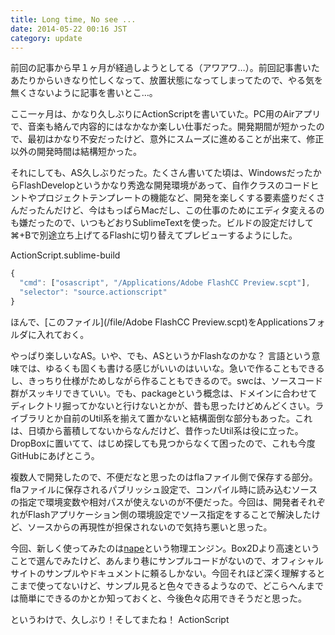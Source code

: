 ```yaml
---
title: Long time, No see ...
date: 2014-05-22 00:16 JST
category: update
---
```


前回の記事から早１ヶ月が経過しようとしてる（アワアワ…）。前回記事書いたあたりからいきなり忙しくなって、放置状態になってしまってたので、やる気を無くさないように記事を書いとこ…。

ここ一ヶ月は、かなり久しぶりにActionScriptを書いていた。PC用のAirアプリで、音楽も絡んで内容的にはなかなか楽しい仕事だった。開発期間が短かったので、最初はかなり不安だったけど、意外にスムーズに進めることが出来て、修正以外の開発時間は結構短かった。

それにしても、AS久しぶりだった。たくさん書いてた頃は、WindowsだったからFlashDevelopというかなり秀逸な開発環境があって、自作クラスのコードヒントやプロジェクトテンプレートの機能など、開発を楽しくする要素盛りだくさんだったんだけど、今はもっぱらMacだし、この仕事のためにエディタ変えるのも嫌だったので、いつもどおりSublimeTextを使った。ビルドの設定だけして⌘+Bで別途立ち上げてるFlashに切り替えてプレビューするようにした。

ActionScript.sublime-build
```javascript
{
  "cmd": ["osascript", "/Applications/Adobe FlashCC Preview.scpt"],
  "selector": "source.actionscript"
}
```

ほんで、[このファイル](/file/Adobe FlashCC Preview.scpt)をApplicationsフォルダに入れておく。

やっぱり楽しいなAS。いや、でも、ASというかFlashなのかな？
言語という意味では、ゆるくも固くも書ける感じがいいのはいいな。急いで作ることもできるし、きっちり仕様がためしながら作ることもできるので。swcは、ソースコード群がスッキリできていい。でも、packageという概念は、ドメインに合わせてディレクトリ掘ってかないと行けないとかが、昔も思ったけどめんどくさい。ライブラリとか自前のUtil系を揃えて置かないと結構面倒な部分もあった。これは、日頃から蓄積してないからなんだけど、昔作ったUtil系は役に立った。DropBoxに置いてて、はじめ探しても見つからなくて困ったので、これも今度GitHubにあげとこう。

複数人で開発したので、不便だなと思ったのはflaファイル側で保存する部分。flaファイルに保存されるパブリッシュ設定で、コンパイル時に読み込むソースの指定で環境変数や相対パスが使えないのが不便だった。今回は、開発者それぞれがFlashアプリケーション側の環境設定でソース指定をすることで解決したけど、ソースからの再現性が担保されないので気持ち悪いと思った。

今回、新しく使ってみたのは[nape](http://napephys.com)という物理エンジン。Box2Dより高速ということで選んでみたけど、あんまり巷にサンプルコードがないので、オフィシャルサイトのサンプルやドキュメントに頼るしかない。今回それほど深く理解するとこまで使ってないけど、サンプル見ると色々できるようなので、どこらへんまでは簡単にできるのかとか知っておくと、今後色々応用できそうだと思った。

というわけで、久しぶり！そしてまたね！ ActionScript